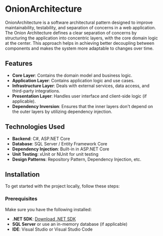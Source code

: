 # OnionArchitecture

OnionArchitecture is a software architectural pattern designed to improve maintainability, testability, and separation of concerns in a web application. The Onion Architecture defines a clear separation of concerns by structuring the application into concentric layers, with the core domain logic at the center. This approach helps in achieving better decoupling between components and makes the system more adaptable to changes over time.

## Features

- **Core Layer**: Contains the domain model and business logic.
- **Application Layer**: Contains application logic and use cases.
- **Infrastructure Layer**: Deals with external services, data access, and third-party integrations.
- **Presentation Layer**: Handles user interface and client-side logic (if applicable).
- **Dependency Inversion**: Ensures that the inner layers don't depend on the outer layers by utilizing dependency injection.

## Technologies Used

- **Backend**: C#, ASP.NET Core
- **Database**: SQL Server / Entity Framework Core
- **Dependency Injection**: Built-in in ASP.NET Core
- **Unit Testing**: xUnit or NUnit for unit testing
- **Design Patterns**: Repository Pattern, Dependency Injection, etc.

## Installation

To get started with the project locally, follow these steps:

### Prerequisites

Make sure you have the following installed:

- **.NET SDK**: [Download .NET SDK](https://dotnet.microsoft.com/download)
- **SQL Server** or use an in-memory database (if applicable)
- **IDE**: Visual Studio or Visual Studio Code
